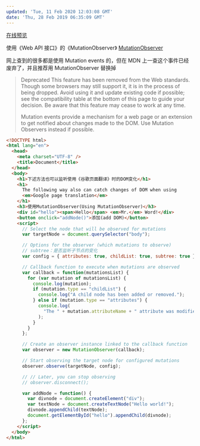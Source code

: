 ```yaml
---
updated: 'Tue, 11 Feb 2020 12:03:08 GMT'
date: 'Thu, 28 Feb 2019 06:35:09 GMT'
---
```


[在线预览](https://jsfiddle.net/1010543618/fyf913t0/)

使用《Web API 接口》的《MutationObserver》
[MutationObserver](https://developer.mozilla.org/zh-CN/docs/Web/API/MutationObserver)

网上查到的很多都是使用 Mutation events 的，但在 MDN 上一查这个事件已经废弃了，并且推荐用 MutationObserver 替换掉

> Deprecated
> This feature has been removed from the Web standards. Though some browsers may still support it, it is in the process of being dropped. Avoid using it and update existing code if possible; see the compatibility table at the bottom of this page to guide your decision. Be aware that this feature may cease to work at any time.
>
> Mutation events provide a mechanism for a web page or an extension to get notified about changes made to the DOM. Use Mutation Observers instead if possible.

```html
<!DOCTYPE html>
<html lang="en">
  <head>
    <meta charset="UTF-8" />
    <title>Document</title>
  </head>
  <body>
    <h1>下述方法也可以监听使用《谷歌页面翻译》时的DOM变化</h1>
    <h1>
      The following way also can catch changes of DOM when using
      <em>Google page translation</em>
    </h1>
    <h3>使用MutationObserver(Using MutationObserver)</h3>
    <div id="hello"><span>Hello</span> <em>Mr.</em> Word!</div>
    <button onclick="addNode()">添加(add DOM)</button>
    <script>
      // Select the node that will be observed for mutations
      var targetNode = document.querySelector("body");

      // Options for the observer (which mutations to observe)
      // subtree：是否监听子节点的变化
      var config = { attributes: true, childList: true, subtree: true };

      // Callback function to execute when mutations are observed
      var callback = function(mutationsList) {
        for (var mutation of mutationsList) {
          console.log(mutation);
          if (mutation.type == "childList") {
            console.log("A child node has been added or removed.");
          } else if (mutation.type == "attributes") {
            console.log(
              "The " + mutation.attributeName + " attribute was modified."
            );
          }
        }
      };

      // Create an observer instance linked to the callback function
      var observer = new MutationObserver(callback);

      // Start observing the target node for configured mutations
      observer.observe(targetNode, config);

      // // Later, you can stop observing
      // observer.disconnect();

      var addNode = function() {
        var divnode = document.createElement("div");
        var textNode = document.createTextNode("Hello world!");
        divnode.appendChild(textNode);
        document.getElementById("hello").appendChild(divnode);
      };
    </script>
  </body>
</html>
```
